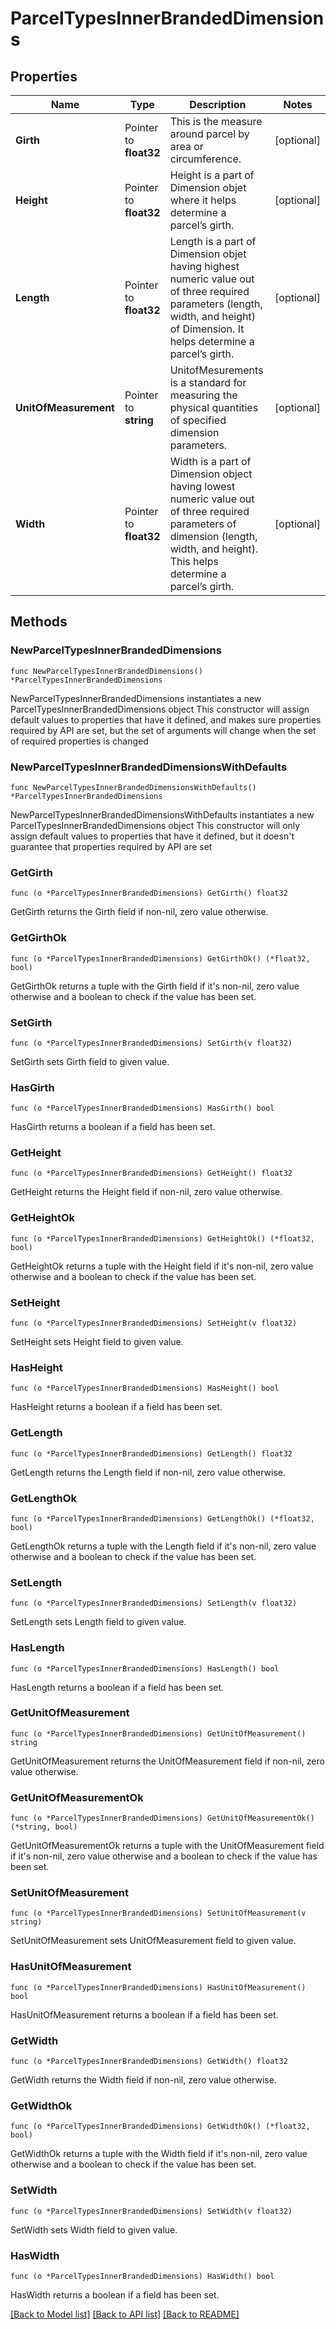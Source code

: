 # ParcelTypesInnerBrandedDimensions

## Properties

Name | Type | Description | Notes
------------ | ------------- | ------------- | -------------
**Girth** | Pointer to **float32** | This is the measure around parcel by area or circumference. | [optional] 
**Height** | Pointer to **float32** | Height is a part of Dimension objet where it helps determine a parcel’s girth. | [optional] 
**Length** | Pointer to **float32** | Length is a part of Dimension objet having highest numeric value out of three required parameters (length, width, and height) of Dimension. It helps determine a parcel’s girth. | [optional] 
**UnitOfMeasurement** | Pointer to **string** | UnitofMesurements is a standard for measuring the physical quantities of specified dimension parameters. | [optional] 
**Width** | Pointer to **float32** | Width is a part of Dimension object having lowest numeric value out of three required parameters of dimension (length, width, and height). This helps determine a parcel’s girth. | [optional] 

## Methods

### NewParcelTypesInnerBrandedDimensions

`func NewParcelTypesInnerBrandedDimensions() *ParcelTypesInnerBrandedDimensions`

NewParcelTypesInnerBrandedDimensions instantiates a new ParcelTypesInnerBrandedDimensions object
This constructor will assign default values to properties that have it defined,
and makes sure properties required by API are set, but the set of arguments
will change when the set of required properties is changed

### NewParcelTypesInnerBrandedDimensionsWithDefaults

`func NewParcelTypesInnerBrandedDimensionsWithDefaults() *ParcelTypesInnerBrandedDimensions`

NewParcelTypesInnerBrandedDimensionsWithDefaults instantiates a new ParcelTypesInnerBrandedDimensions object
This constructor will only assign default values to properties that have it defined,
but it doesn't guarantee that properties required by API are set

### GetGirth

`func (o *ParcelTypesInnerBrandedDimensions) GetGirth() float32`

GetGirth returns the Girth field if non-nil, zero value otherwise.

### GetGirthOk

`func (o *ParcelTypesInnerBrandedDimensions) GetGirthOk() (*float32, bool)`

GetGirthOk returns a tuple with the Girth field if it's non-nil, zero value otherwise
and a boolean to check if the value has been set.

### SetGirth

`func (o *ParcelTypesInnerBrandedDimensions) SetGirth(v float32)`

SetGirth sets Girth field to given value.

### HasGirth

`func (o *ParcelTypesInnerBrandedDimensions) HasGirth() bool`

HasGirth returns a boolean if a field has been set.

### GetHeight

`func (o *ParcelTypesInnerBrandedDimensions) GetHeight() float32`

GetHeight returns the Height field if non-nil, zero value otherwise.

### GetHeightOk

`func (o *ParcelTypesInnerBrandedDimensions) GetHeightOk() (*float32, bool)`

GetHeightOk returns a tuple with the Height field if it's non-nil, zero value otherwise
and a boolean to check if the value has been set.

### SetHeight

`func (o *ParcelTypesInnerBrandedDimensions) SetHeight(v float32)`

SetHeight sets Height field to given value.

### HasHeight

`func (o *ParcelTypesInnerBrandedDimensions) HasHeight() bool`

HasHeight returns a boolean if a field has been set.

### GetLength

`func (o *ParcelTypesInnerBrandedDimensions) GetLength() float32`

GetLength returns the Length field if non-nil, zero value otherwise.

### GetLengthOk

`func (o *ParcelTypesInnerBrandedDimensions) GetLengthOk() (*float32, bool)`

GetLengthOk returns a tuple with the Length field if it's non-nil, zero value otherwise
and a boolean to check if the value has been set.

### SetLength

`func (o *ParcelTypesInnerBrandedDimensions) SetLength(v float32)`

SetLength sets Length field to given value.

### HasLength

`func (o *ParcelTypesInnerBrandedDimensions) HasLength() bool`

HasLength returns a boolean if a field has been set.

### GetUnitOfMeasurement

`func (o *ParcelTypesInnerBrandedDimensions) GetUnitOfMeasurement() string`

GetUnitOfMeasurement returns the UnitOfMeasurement field if non-nil, zero value otherwise.

### GetUnitOfMeasurementOk

`func (o *ParcelTypesInnerBrandedDimensions) GetUnitOfMeasurementOk() (*string, bool)`

GetUnitOfMeasurementOk returns a tuple with the UnitOfMeasurement field if it's non-nil, zero value otherwise
and a boolean to check if the value has been set.

### SetUnitOfMeasurement

`func (o *ParcelTypesInnerBrandedDimensions) SetUnitOfMeasurement(v string)`

SetUnitOfMeasurement sets UnitOfMeasurement field to given value.

### HasUnitOfMeasurement

`func (o *ParcelTypesInnerBrandedDimensions) HasUnitOfMeasurement() bool`

HasUnitOfMeasurement returns a boolean if a field has been set.

### GetWidth

`func (o *ParcelTypesInnerBrandedDimensions) GetWidth() float32`

GetWidth returns the Width field if non-nil, zero value otherwise.

### GetWidthOk

`func (o *ParcelTypesInnerBrandedDimensions) GetWidthOk() (*float32, bool)`

GetWidthOk returns a tuple with the Width field if it's non-nil, zero value otherwise
and a boolean to check if the value has been set.

### SetWidth

`func (o *ParcelTypesInnerBrandedDimensions) SetWidth(v float32)`

SetWidth sets Width field to given value.

### HasWidth

`func (o *ParcelTypesInnerBrandedDimensions) HasWidth() bool`

HasWidth returns a boolean if a field has been set.


[[Back to Model list]](../README.md#documentation-for-models) [[Back to API list]](../README.md#documentation-for-api-endpoints) [[Back to README]](../README.md)


